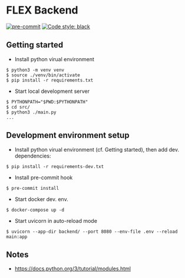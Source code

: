 # FLEX Backend

[![pre-commit](https://img.shields.io/badge/pre--commit-enabled-brightgreen?logo=pre-commit&logoColor=white)](https://github.com/pre-commit/pre-commit)
[![Code style: black](https://img.shields.io/badge/code%20style-black-000000.svg)](https://github.com/psf/black)

## Getting started

- Install python virual environment

```shell
$ python3 -m venv venv
$ source ./venv/bin/activate
$ pip install -r requirements.txt
```

- Start local development server

```shell
$ PYTHONPATH="$PWD:$PYTHONPATH"
$ cd src/
$ python3 ./main.py
...
```

## Development environment setup

- Install python virual environment (cf. Getting started), then add dev. dependencies:

```shell
$ pip install -r requirements-dev.txt
```

- Install pre-commit hook

```shell
$ pre-commit install
```

- Start docker dev. env.

```shell
$ docker-compose up -d
```

- Start uvicorn in auto-reload mode

```shell
$ uvicorn --app-dir backend/ --port 8080 --env-file .env --reload main:app
```

## Notes

- https://docs.python.org/3/tutorial/modules.html
